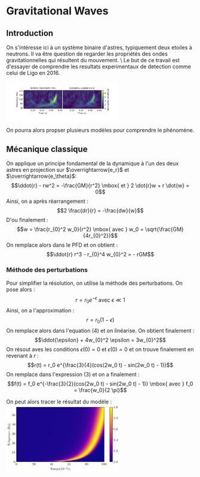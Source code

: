 # Gravitational Waves
## Introduction
On s'intéresse ici à un système binaire d'astres, typiquement deux etoiles à neutrons. Il va être question de regarder les propriétés des ondes gravitationnelles qui résultent du mouvement. \\
Le but de ce travail est d'essayer de comprendre les resultats experimentaux de detection comme celui de Ligo en 2016.

<img src="ligo.jpg" width="60%" height="30%"/>

On pourra alors propser plusieurs modèles pour comprendre le phénomène.

## Mécanique classique
On applique un principe fondamental de la dynamique à l'un des deux astres en projection sur $\overrightarrow{e_r}$ et $\overrightarrow{e_\theta}$:
$$\ddot{r} - rw^2 = -\frac{GM}{r^2} \mbox{ et } 2 \dot{r}w + r \dot{w} = 0$$
Ainsi, on a après réarrangement :
$$2 \frac{dr}{r} = -\frac{dw}{w}$$
D'ou finalement :
$$w = \frac{r_{0}^2 w_0}{r^2} \mbox{ avec } w_0 = \sqrt{\frac{GM}{4r_{0}^2}}$$
On remplace alors dans le PFD et on obtient :
$$\ddot{r} r^3 - r_{0}^4 w_{0}^2 = - rGM$$

### Méthode des perturbations
Pour simplifier la résolution, on utilise la méthode des perturbations. On pose alors :
$$r = r_0 e^{-\epsilon} \mbox{ avec } \epsilon \ll 1$$
Ainsi, on a l'approximation :
$$r = r_0 (1-\epsilon)$$
On remplace alors dans l'equation (4) et on linéarise. On obtient finalement :
$$\ddot{\epsilon} + 4w_{0}^2 \epsilon = 3w_{0}^2$$
On résout aves les conditions $\epsilon (0) = 0$ et $\dot{\epsilon} (0) = 0$ et on trouve finalement en revenant à $r$ :
$$r(t) = r_0 e^{\frac{3}{4}(cos(2w_0 t) - sin(2w_0 t) - 1)}$$
On remplace dans l'expression (3) et on a finalement :
$$f(t) = f_0 e^{-\frac{3}{2}(cos(2w_0 t) - sin(2w_0 t) - 1)} \mbox{ avec } f_0 = \frac{w_0}{2 \pi}$$

On peut alors tracer le résultat du modèle :
<img src="model_classique.png" width="60%" height="30%"/>

